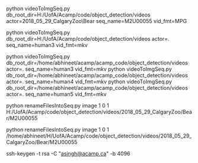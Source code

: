 python videoToImgSeq.py db_root_dir=H:/UofA/Acamp/code/object_detection/videos actor=2018_05_29_CalgaryZoo\Bear seq_name=M2U00055 vid_fmt=MPG

python videoToImgSeq.py db_root_dir=H:/UofA/Acamp/code/object_detection/videos actor=. seq_name=human3 vid_fmt=mkv

python videoToImgSeq.py db_root_dir=/home/abhineet/acamp/acamp_code/object_detection/videos actor=. seq_name=human3 vid_fmt=mkv
python videoToImgSeq.py db_root_dir=/home/abhineet/acamp/acamp_code/object_detection/videos actor=. seq_name=human4 vid_fmt=mkv
python videoToImgSeq.py db_root_dir=/home/abhineet/acamp/acamp_code/object_detection/videos actor=. seq_name=human5 vid_fmt=mkv

python renameFilesIntoSeq.py image 1 0 1 H:/UofA/Acamp/code/object_detection/videos/2018_05_29_CalgaryZoo/Bear/M2U00055

python renameFilesIntoSeq.py image 1 0 1 /home/abhineet/H/UofA/Acamp/code/object_detection/videos/2018_05_29_CalgaryZoo/Bear/M2U00055

ssh-keygen -t rsa -C "asingh@acamp.ca" -b 4096